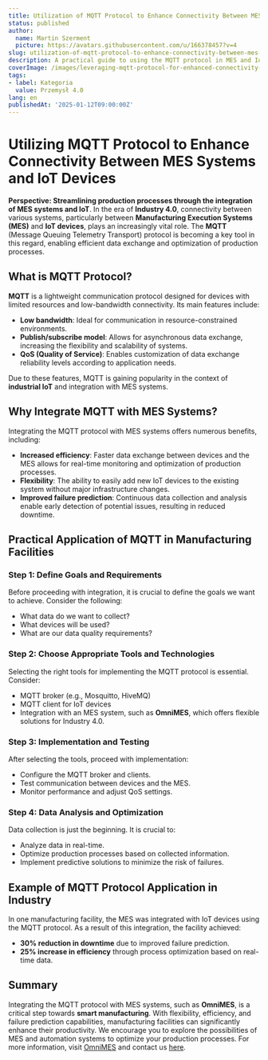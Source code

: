 ```yaml
---
title: Utilization of MQTT Protocol to Enhance Connectivity Between MES Systems and IoT Devices
status: published
author:
  name: Martin Szerment
  picture: https://avatars.githubusercontent.com/u/166378457?v=4
slug: utilization-of-mqtt-protocol-to-enhance-connectivity-between-mes-systems-and-iot-devices
description: A practical guide to using the MQTT protocol in MES and IoT systems to enhance production processes.
coverImage: /images/leveraging-mqtt-protocol-for-enhanced-connectivity-between-mes-systems-and-industrial-iot-devices-a-practical-guide-for-.png
tags:
- label: Kategoria
  value: Przemysł 4.0
lang: en
publishedAt: '2025-01-12T09:00:00Z'
---
```

# Utilizing MQTT Protocol to Enhance Connectivity Between MES Systems and IoT Devices

**Perspective: Streamlining production processes through the integration of MES systems and IoT**. In the era of **Industry 4.0**, connectivity between various systems, particularly between **Manufacturing Execution Systems (MES)** and **IoT devices**, plays an increasingly vital role. The **MQTT** (Message Queuing Telemetry Transport) protocol is becoming a key tool in this regard, enabling efficient data exchange and optimization of production processes.

## What is MQTT Protocol?

**MQTT** is a lightweight communication protocol designed for devices with limited resources and low-bandwidth connectivity. Its main features include:
- **Low bandwidth**: Ideal for communication in resource-constrained environments.
- **Publish/subscribe model**: Allows for asynchronous data exchange, increasing the flexibility and scalability of systems.
- **QoS (Quality of Service)**: Enables customization of data exchange reliability levels according to application needs.

Due to these features, MQTT is gaining popularity in the context of **industrial IoT** and integration with MES systems.

## Why Integrate MQTT with MES Systems?

Integrating the MQTT protocol with MES systems offers numerous benefits, including:
- **Increased efficiency**: Faster data exchange between devices and the MES allows for real-time monitoring and optimization of production processes.
- **Flexibility**: The ability to easily add new IoT devices to the existing system without major infrastructure changes.
- **Improved failure prediction**: Continuous data collection and analysis enable early detection of potential issues, resulting in reduced downtime.

## Practical Application of MQTT in Manufacturing Facilities

### Step 1: Define Goals and Requirements

Before proceeding with integration, it is crucial to define the goals we want to achieve. Consider the following:
- What data do we want to collect?
- What devices will be used?
- What are our data quality requirements?

### Step 2: Choose Appropriate Tools and Technologies

Selecting the right tools for implementing the MQTT protocol is essential. Consider:
- MQTT broker (e.g., Mosquitto, HiveMQ)
- MQTT client for IoT devices
- Integration with an MES system, such as **OmniMES**, which offers flexible solutions for Industry 4.0.

### Step 3: Implementation and Testing

After selecting the tools, proceed with implementation:
- Configure the MQTT broker and clients.
- Test communication between devices and the MES.
- Monitor performance and adjust QoS settings.

### Step 4: Data Analysis and Optimization

Data collection is just the beginning. It is crucial to:
- Analyze data in real-time.
- Optimize production processes based on collected information.
- Implement predictive solutions to minimize the risk of failures.

## Example of MQTT Protocol Application in Industry

In one manufacturing facility, the MES was integrated with IoT devices using the MQTT protocol. As a result of this integration, the facility achieved:
- **30% reduction in downtime** due to improved failure prediction.
- **25% increase in efficiency** through process optimization based on real-time data.

## Summary

Integrating the MQTT protocol with MES systems, such as **OmniMES**, is a critical step towards **smart manufacturing**. With flexibility, efficiency, and failure prediction capabilities, manufacturing facilities can significantly enhance their productivity. We encourage you to explore the possibilities of MES and automation systems to optimize your production processes. For more information, visit [OmniMES](https://www.omnimes.com/en/project) and contact us [here](https://www.omnimes.com/en/contact).
